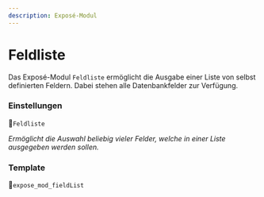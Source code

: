 ```yaml
---
description: Exposé-Modul
---
```


# Feldliste

Das Exposé-Modul `Feldliste` ermöglicht die Ausgabe einer Liste von selbst definierten Feldern. Dabei stehen alle Datenbankfelder zur Verfügung.

### Einstellungen

🔹`Feldliste`

_Ermöglicht die Auswahl beliebig vieler Felder, welche in einer Liste ausgegeben werden sollen._

### Template

🔸`expose_mod_fieldList`

